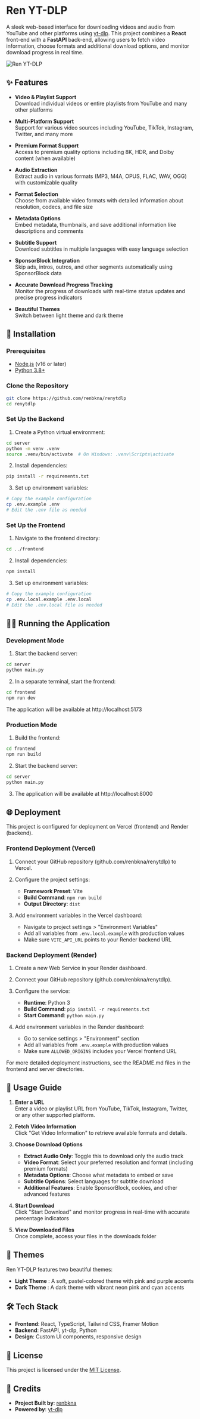 # Ren YT-DLP

A sleek web-based interface for downloading videos and audio from YouTube and other platforms using [yt-dlp](https://github.com/yt-dlp/yt-dlp). This project combines a **React** front-end with a **FastAPI** back-end, allowing users to fetch video information, choose formats and additional download options, and monitor download progress in real time.

![Ren YT-DLP](https://github.com/renbkna/renytdlp/raw/main/frontend/public/yt-dlp-ui.png)

## ✨ Features

- **Video & Playlist Support**  
  Download individual videos or entire playlists from YouTube and many other platforms

- **Multi-Platform Support**  
  Support for various video sources including YouTube, TikTok, Instagram, Twitter, and many more

- **Premium Format Support**  
  Access to premium quality options including 8K, HDR, and Dolby content (when available)

- **Audio Extraction**  
  Extract audio in various formats (MP3, M4A, OPUS, FLAC, WAV, OGG) with customizable quality

- **Format Selection**  
  Choose from available video formats with detailed information about resolution, codecs, and file size

- **Metadata Options**  
  Embed metadata, thumbnails, and save additional information like descriptions and comments

- **Subtitle Support**  
  Download subtitles in multiple languages with easy language selection

- **SponsorBlock Integration**  
  Skip ads, intros, outros, and other segments automatically using SponsorBlock data

- **Accurate Download Progress Tracking**  
  Monitor the progress of downloads with real-time status updates and precise progress indicators

- **Beautiful Themes**  
  Switch between light theme and dark theme

## 🚀 Installation

### Prerequisites

- [Node.js](https://nodejs.org/) (v16 or later)
- [Python 3.8+](https://www.python.org/downloads/)

### Clone the Repository

```bash
git clone https://github.com/renbkna/renytdlp
cd renytdlp
```

### Set Up the Backend

1. Create a Python virtual environment:

```bash
cd server
python -m venv .venv
source .venv/bin/activate  # On Windows: .venv\Scripts\activate
```

2. Install dependencies:

```bash
pip install -r requirements.txt
```

3. Set up environment variables:

```bash
# Copy the example configuration
cp .env.example .env
# Edit the .env file as needed
```

### Set Up the Frontend

1. Navigate to the frontend directory:

```bash
cd ../frontend
```

2. Install dependencies:

```bash
npm install
```

3. Set up environment variables:

```bash
# Copy the example configuration
cp .env.local.example .env.local
# Edit the .env.local file as needed
```

## 🏃‍♀️ Running the Application

### Development Mode

1. Start the backend server:

```bash
cd server
python main.py
```

2. In a separate terminal, start the frontend:

```bash
cd frontend
npm run dev
```

The application will be available at http://localhost:5173

### Production Mode

1. Build the frontend:

```bash
cd frontend
npm run build
```

2. Start the backend server:

```bash
cd server
python main.py
```

3. The application will be available at http://localhost:8000

## 🌐 Deployment

This project is configured for deployment on Vercel (frontend) and Render (backend).

### Frontend Deployment (Vercel)

1. Connect your GitHub repository (github.com/renbkna/renytdlp) to Vercel.
2. Configure the project settings:
   - **Framework Preset**: Vite
   - **Build Command**: `npm run build`
   - **Output Directory**: `dist`

3. Add environment variables in the Vercel dashboard:
   - Navigate to project settings > "Environment Variables"
   - Add all variables from `.env.local.example` with production values
   - Make sure `VITE_API_URL` points to your Render backend URL

### Backend Deployment (Render)

1. Create a new Web Service in your Render dashboard.
2. Connect your GitHub repository (github.com/renbkna/renytdlp).
3. Configure the service:
   - **Runtime**: Python 3
   - **Build Command**: `pip install -r requirements.txt`
   - **Start Command**: `python main.py`
   
4. Add environment variables in the Render dashboard:
   - Go to service settings > "Environment" section
   - Add all variables from `.env.example` with production values
   - Make sure `ALLOWED_ORIGINS` includes your Vercel frontend URL

For more detailed deployment instructions, see the README.md files in the frontend and server directories.

## 📝 Usage Guide

1. **Enter a URL**  
   Enter a video or playlist URL from YouTube, TikTok, Instagram, Twitter, or any other supported platform.

2. **Fetch Video Information**  
   Click "Get Video Information" to retrieve available formats and details.

3. **Choose Download Options**  
   - **Extract Audio Only**: Toggle this to download only the audio track
   - **Video Format**: Select your preferred resolution and format (including premium formats)
   - **Metadata Options**: Choose what metadata to embed or save
   - **Subtitle Options**: Select languages for subtitle download
   - **Additional Features**: Enable SponsorBlock, cookies, and other advanced features

4. **Start Download**  
   Click "Start Download" and monitor progress in real-time with accurate percentage indicators

5. **View Downloaded Files**  
   Once complete, access your files in the downloads folder

## 🎨 Themes

Ren YT-DLP features two beautiful themes:

- **Light Theme** : A soft, pastel-colored theme with pink and purple accents
- **Dark Theme** : A dark theme with vibrant neon pink and cyan accents

## 🛠️ Tech Stack

- **Frontend**: React, TypeScript, Tailwind CSS, Framer Motion
- **Backend**: FastAPI, yt-dlp, Python
- **Design**: Custom UI components, responsive design

## 📜 License

This project is licensed under the [MIT License](LICENSE).

## 🙏 Credits

- **Project Built by**: [renbkna](https://github.com/renbkna/renytdlp)
- **Powered by**: [yt-dlp](https://github.com/yt-dlp/yt-dlp-ui)
